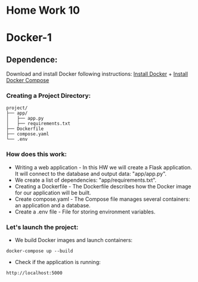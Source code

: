 # Home Work 10

# Docker-1

## Dependence:
Download and install Docker following instructions: [Install Docker](https://docs.docker.com/engine/install/) + [Install Docker Compose](https://docs.docker.com/compose/install/linux/)

### Creating a Project Directory:

```
project/
├── app/
│   ├── app.py
│   ├── requirements.txt
├── Dockerfile
├── compose.yaml
└── .env         
```

### How does this work:

* Writing a web application - In this HW we will create a Flask application. It will connect to the database and output data: "app/app.py".
* We create a list of dependencies: "app/requirements.txt".
* Creating a Dockerfile - The Dockerfile describes how the Docker image for our application will be built.
* Create compose.yaml - The Compose file manages several containers: an application and a database.
* Create a .env file - File for storing environment variables.

### Let's launch the project:

* We build Docker images and launch containers:
```
docker-compose up --build
```

* Check if the application is running:

```
http://localhost:5000
```


